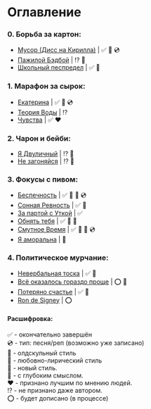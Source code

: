 # Оглавление

### 0. Борьба за картон:
  - [Мусор (Дисс на Кирилла)](/poems/Junk.md) | ✅ 💙 💿
  - [Пажилой Бэдбой](/poems/OldBadBoy.md) | ⁉ 💙
  - [Школьный песпредел](/poems/SchoolMayhem.md) | ✅ 💙
  
### 1. Марафон за сырок:
  - [Екатерина](/poems/Ekaterina.md) | ✅ 💙 💿
  - [Теория Воды](/narrations/TheTheoryOfWater.md) | ⁉
  - [Чувства](/poems/Feelings.md) | ✅ ❤
  
### 2. Чарон и бейби:
  - [Я Двуличный](/poems/ImTwoFaced.md) | ⁉ 💙
  - [Не загоняйся](/poems/DontCatchUp.md) | ⁉ 💙

### 3. Фокусы с пивом:
  - [Беспечность](/poems/Carelessness.md) | ✅ 💛 🔷 💿
  - [Сонная Ревность](/narrations/SleppyJealousy.md) | ✅ 🔷
  - [За партой с Уткой](/narrations/AtTheDeskWithGopp.md) | ✅
  - [Обнять тебя](/poems/HugYou.md) | ✅ 💛 🔷
  - [Смутное Время](/poems/TimeOfTroubles.md) | ✅ 💜 🔷 💿
  - [Я аморальна](/poems/AmoralGirl.md) | 💙

### 4. Политическое мурчание:
  - [Невербальная тоска](/poems/NonverbalSadness.md) | ✅ 💜
  - [Всё оказалось гораздо проще](/poems/EverythingSeemToBeEasier.md) | ⭕ 💛
  - [Потеряно счастье](/poems/LostHappiness.md) | ✅ 💜
  - [Ron de Signey](/narrations/RonDeSigney.md) | ⭕


#### Расшифровка:
✅ - окончательно завершён \
💿 - тип: песня/реп (возможно уже записано) \
💙 - олдскульный стиль \
💛 - любовно-лирический стиль \
💜 - новый стиль. \
🔷 - с глубоким смыслом. \
❤ - признано лучшим по мнению людей. \
⁉ - не признано даже автором. \
⭕ - будет дописано (в процессе)
